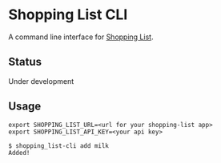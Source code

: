 # Shopping List CLI

A command line interface for [Shopping List](https://github.com/hidakatsuya/shopping_list).

## Status

Under development

## Usage

```
export SHOPPING_LIST_URL=<url for your shopping-list app>
export SHOPPING_LIST_API_KEY=<your api key>
```
```
$ shopping_list-cli add milk
Added!
```
